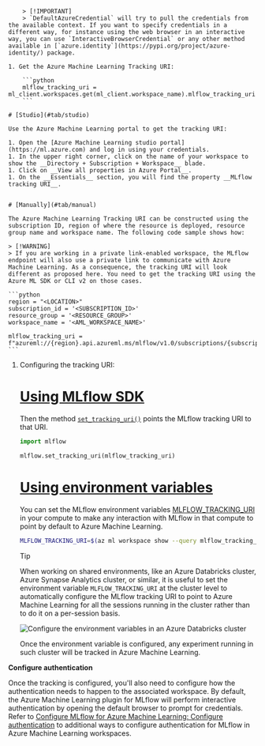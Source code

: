     
        > [!IMPORTANT]
        > `DefaultAzureCredential` will try to pull the credentials from the available context. If you want to specify credentials in a different way, for instance using the web browser in an interactive way, you can use `InteractiveBrowserCredential` or any other method available in [`azure.identity`](https://pypi.org/project/azure-identity/) package.
    
    1. Get the Azure Machine Learning Tracking URI:
    
        ```python
        mlflow_tracking_uri = ml_client.workspaces.get(ml_client.workspace_name).mlflow_tracking_uri
        ```
    
    # [Studio](#tab/studio)
    
    Use the Azure Machine Learning portal to get the tracking URI:
    
    1. Open the [Azure Machine Learning studio portal](https://ml.azure.com) and log in using your credentials.
    1. In the upper right corner, click on the name of your workspace to show the __Directory + Subscription + Workspace__ blade.
    1. Click on __View all properties in Azure Portal__.
    1. On the __Essentials__ section, you will find the property __MLflow tracking URI__.
    
    
    # [Manually](#tab/manual)
    
    The Azure Machine Learning Tracking URI can be constructed using the subscription ID, region of where the resource is deployed, resource group name and workspace name. The following code sample shows how:
    
    > [!WARNING]
    > If you are working in a private link-enabled workspace, the MLflow endpoint will also use a private link to communicate with Azure Machine Learning. As a consequence, the tracking URI will look different as proposed here. You need to get the tracking URI using the Azure ML SDK or CLI v2 on those cases.
    
    ```python
    region = "<LOCATION>"
    subscription_id = '<SUBSCRIPTION_ID>'
    resource_group = '<RESOURCE_GROUP>'
    workspace_name = '<AML_WORKSPACE_NAME>'
    
    mlflow_tracking_uri = f"azureml://{region}.api.azureml.ms/mlflow/v1.0/subscriptions/{subscription_id}/resourceGroups/{resource_group}/providers/Microsoft.MachineLearningServices/workspaces/{workspace_name}"
    ```

1. Configuring the tracking URI:

    # [Using MLflow SDK](#tab/mlflow)
    
    Then the method [`set_tracking_uri()`](https://mlflow.org/docs/latest/python_api/mlflow.html#mlflow.set_tracking_uri) points the MLflow tracking URI to that URI.
    
    ```python
    import mlflow
    
    mlflow.set_tracking_uri(mlflow_tracking_uri)
    ```
    
    # [Using environment variables](#tab/environ)
    
    You can set the MLflow environment variables [MLFLOW_TRACKING_URI](https://mlflow.org/docs/latest/tracking.html#logging-to-a-tracking-server) in your compute to make any interaction with MLflow in that compute to point by default to Azure Machine Learning.
    
    ```bash
    MLFLOW_TRACKING_URI=$(az ml workspace show --query mlflow_tracking_uri | sed 's/"//g') 
    ```
    

    > [!TIP]
    > When working on shared environments, like an Azure Databricks cluster, Azure Synapse Analytics cluster, or similar, it is useful to set the environment variable `MLFLOW_TRACKING_URI` at the cluster level to automatically configure the MLflow tracking URI to point to Azure Machine Learning for all the sessions running in the cluster rather than to do it on a per-session basis.
    >
    > ![Configure the environment variables in an Azure Databricks cluster](./media/how-to-use-mlflow-azure-databricks/env.png)
    >
    > Once the environment variable is configured, any experiment running in such cluster will be tracked in Azure Machine Learning.


**Configure authentication**

Once the tracking is configured, you'll also need to configure how the authentication needs to happen to the associated workspace. By default, the Azure Machine Learning plugin for MLflow will perform interactive authentication by opening the default browser to prompt for credentials. Refer to [Configure MLflow for Azure Machine Learning: Configure authentication](how-to-use-mlflow-configure-tracking.md#configure-authentication) to additional ways to configure authentication for MLflow in Azure Machine Learning workspaces.
